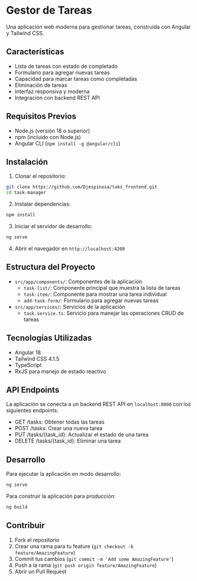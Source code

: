 # Gestor de Tareas

Una aplicación web moderna para gestionar tareas, construida con Angular y Tailwind CSS.

## Características

- Lista de tareas con estado de completado
- Formulario para agregar nuevas tareas
- Capacidad para marcar tareas como completadas
- Eliminación de tareas
- Interfaz responsiva y moderna
- Integración con backend REST API

## Requisitos Previos

- Node.js (versión 18 o superior)
- npm (incluido con Node.js)
- Angular CLI (`npm install -g @angular/cli`)

## Instalación

1. Clonar el repositorio:
```bash
git clone https://github.com/Djespinosa/taks_frontend.git
cd task-manager
```

2. Instalar dependencias:
```bash
npm install
```

3. Iniciar el servidor de desarrollo:
```bash
ng serve
```

4. Abrir el navegador en `http://localhost:4200`

## Estructura del Proyecto

- `src/app/components/`: Componentes de la aplicación
  - `task-list/`: Componente principal que muestra la lista de tareas
  - `task-item/`: Componente para mostrar una tarea individual
  - `add-task-form/`: Formulario para agregar nuevas tareas
- `src/app/services/`: Servicios de la aplicación
  - `task.service.ts`: Servicio para manejar las operaciones CRUD de tareas

## Tecnologías Utilizadas

- Angular 18
- Tailwind CSS 4.1.5
- TypeScript
- RxJS para manejo de estado reactivo

## API Endpoints

La aplicación se conecta a un backend REST API en `localhost:8000` con los siguientes endpoints:

- GET /tasks: Obtener todas las tareas
- POST /tasks: Crear una nueva tarea
- PUT /tasks/{task_id}: Actualizar el estado de una tarea
- DELETE /tasks/{task_id}: Eliminar una tarea

## Desarrollo

Para ejecutar la aplicación en modo desarrollo:

```bash
ng serve
```

Para construir la aplicación para producción:

```bash
ng build
```

## Contribuir

1. Fork el repositorio
2. Crear una rama para tu feature (`git checkout -b feature/AmazingFeature`)
3. Commit tus cambios (`git commit -m 'Add some AmazingFeature'`)
4. Push a la rama (`git push origin feature/AmazingFeature`)
5. Abrir un Pull Request
